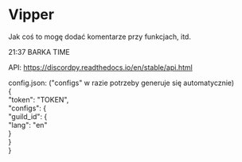 # Vipper

Jak coś to mogę dodać komentarze przy funkcjach, itd.

21:37 BARKA TIME

API: https://discordpy.readthedocs.io/en/stable/api.html

config.json: ("configs" w razie potrzeby generuje się automatycznie)<br />
{<br />
    "token": "TOKEN",<br />
    "configs": {<br />
        "guild_id": {<br />
            "lang": "en"<br />
        }<br />
    }<br />
}